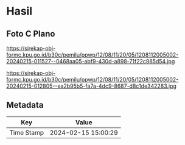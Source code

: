 # Hasil

## Foto C Plano

https://sirekap-obj-formc.kpu.go.id/b30c/pemilu/ppwp/12/08/11/20/05/1208112005002-20240215-011527--0468aa05-abf9-430d-a898-71f22c985d54.jpg

https://sirekap-obj-formc.kpu.go.id/b30c/pemilu/ppwp/12/08/11/20/05/1208112005002-20240215-012805--ea2b95b5-fa7a-4dc9-8687-d8c1de342283.jpg


## Metadata

| Key        | Value               |
| ---------- | ------------------- |
| Time Stamp | 2024-02-15 15:00:29 |



